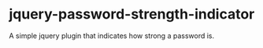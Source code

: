 # jquery-password-strength-indicator
A simple jquery plugin that indicates how strong a password is.
